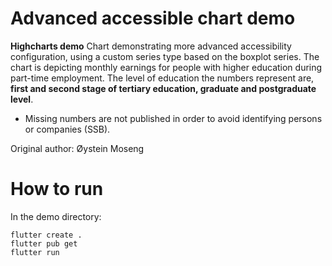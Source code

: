 # Advanced accessible chart demo

**Highcharts demo**
Chart demonstrating more advanced accessibility configuration, using a custom series type based on the boxplot series.
The chart is depicting monthly earnings for people with higher education during part-time employment.
The level of education the numbers represent are, **first and second stage of tertiary education, graduate and postgraduate level**.
* Missing numbers are not published in order to avoid identifying persons or companies (SSB).

Original author: Øystein Moseng

# How to run

In the demo directory:

```
flutter create .
flutter pub get
flutter run
```

